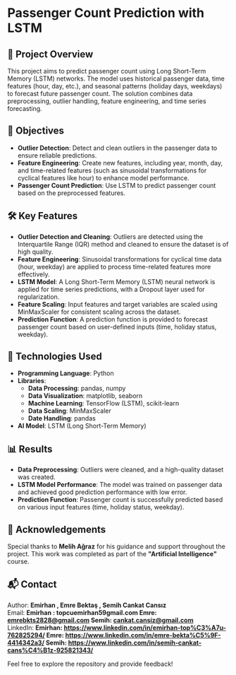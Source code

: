 # Passenger Count Prediction with LSTM

## 📜 Project Overview
This project aims to predict passenger count using Long Short-Term Memory (LSTM) networks. The model uses historical passenger data, time features (hour, day, etc.), and seasonal patterns (holiday days, weekdays) to forecast future passenger count. The solution combines data preprocessing, outlier handling, feature engineering, and time series forecasting.

## 🎯 Objectives
- **Outlier Detection**: Detect and clean outliers in the passenger data to ensure reliable predictions.
- **Feature Engineering**: Create new features, including year, month, day, and time-related features (such as sinusoidal transformations for cyclical features like hour) to enhance model performance.
- **Passenger Count Prediction**: Use LSTM to predict passenger count based on the preprocessed features.

## 🛠️ Key Features
- **Outlier Detection and Cleaning**: Outliers are detected using the Interquartile Range (IQR) method and cleaned to ensure the dataset is of high quality.
- **Feature Engineering**: Sinusoidal transformations for cyclical time data (hour, weekday) are applied to process time-related features more effectively.
- **LSTM Model**: A Long Short-Term Memory (LSTM) neural network is applied for time series predictions, with a Dropout layer used for regularization.
- **Feature Scaling**: Input features and target variables are scaled using MinMaxScaler for consistent scaling across the dataset.
- **Prediction Function**: A prediction function is provided to forecast passenger count based on user-defined inputs (time, holiday status, weekday).

## 🚀 Technologies Used
- **Programming Language**: Python  
- **Libraries**:
  - **Data Processing**: pandas, numpy  
  - **Data Visualization**: matplotlib, seaborn  
  - **Machine Learning**: TensorFlow (LSTM), scikit-learn  
  - **Data Scaling**: MinMaxScaler  
  - **Date Handling**: pandas  
- **AI Model**: LSTM (Long Short-Term Memory)

## 📊 Results
- **Data Preprocessing**: Outliers were cleaned, and a high-quality dataset was created.
- **LSTM Model Performance**: The model was trained on passenger data and achieved good prediction performance with low error.
- **Prediction Function**: Passenger count is successfully predicted based on various input features (time, holiday status, weekday).

## 🤝 Acknowledgements
Special thanks to **Melih Ağraz** for his guidance and support throughout the project. This work was completed as part of the **"Artificial Intelligence"** course.

## 📬 Contact
Author: **Emirhan , Emre Bektaş , Semih Cankat Cansız**  
Email: **Emirhan : topcuemirhan59gmail.com 
         Emre: emrebkts2828@gmail.com
         Semih: cankat.cansiz@gmail.com**  
LinkedIn: **Emirhan: https://www.linkedin.com/in/emirhan-top%C3%A7u-762825294/
            Emre: https://www.linkedin.com/in/emre-bekta%C5%9F-4414342a3/
            Semih: https://www.linkedin.com/in/semih-cankat-cans%C4%B1z-925821343/**

Feel free to explore the repository and provide feedback!

